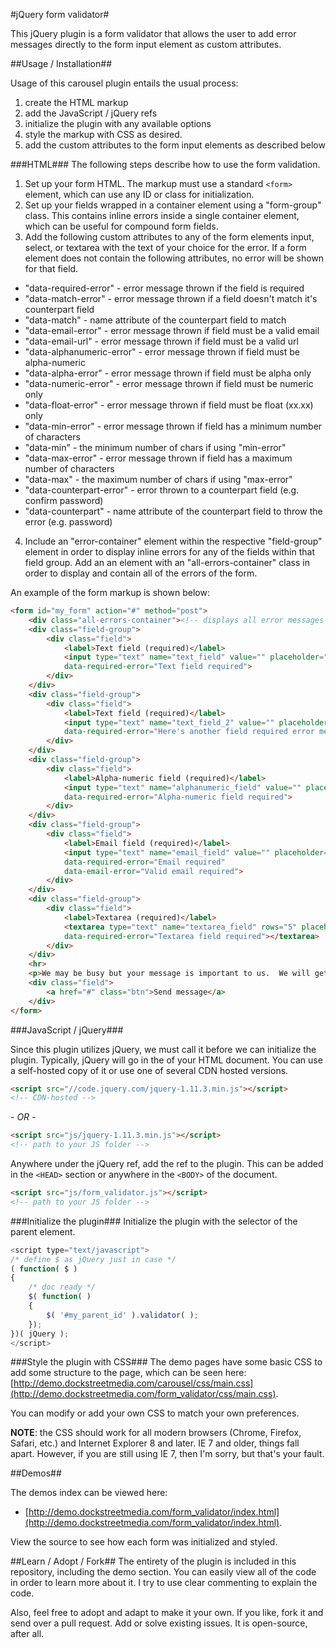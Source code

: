 #jQuery form validator#

This jQuery plugin is a form validator that allows the user to add error messages directly to the form input element as custom attributes.

##Usage / Installation##

Usage of this carousel plugin entails the usual process:
1. create the HTML markup
2. add the JavaScript / jQuery refs
3. initialize the plugin with any available options
4. style the markup with CSS as desired.
5. add the custom attributes to the form input elements as described below

###HTML###
The following steps describe how to use the form validation.

1. Set up your form HTML.  The markup must use a standard `<form>` element, which can use any ID or class for initialization.
2. Set up your fields wrapped in a container element using a "form-group" class.  This contains inline errors inside a single container element, which can be useful for compound form fields.
3. Add the following custom attributes to any of the form elements input, select, or textarea with the text of your choice for the error. If a form element does not contain the following attributes, no error will be shown for that field.
  - "data-required-error" - error message thrown if the field is required
  - "data-match-error" - error message thrown if a field doesn't match it's counterpart field
  - "data-match" - name attribute of the counterpart field to match
  - "data-email-error" - error message thrown if field must be a valid email
  - "data-email-url" - error message thrown if field must be a valid url
  - "data-alphanumeric-error" - error message thrown if field must be alpha-numeric
  - "data-alpha-error" - error message thrown if field must be alpha only
  - "data-numeric-error" - error message thrown if field must be numeric only
  - "data-float-error" - error message thrown if field must be float (xx.xx) only
  - "data-min-error" - error message thrown if field has a minimum number of characters
  - "data-min" - the minimum number of chars if using "min-error"
  - "data-max-error" - error message thrown if field has a maximum number of characters
  - "data-max" - the maximum number of chars if using "max-error"
  - "data-counterpart-error" - error thrown to a counterpart field (e.g. confirm password)
  - "data-counterpart" - name attribute of the counterpart field to throw the error (e.g. password)

4. Include an "error-container" element within the respective "field-group" element in order to display inline errors for any of the fields within that field group.  Add an an element with an "all-errors-container" class in order to display and contain all of the errors of the form.

An example of the form markup is shown below:

```html
<form id="my_form" action="#" method="post">
    <div class="all-errors-container"><!-- displays all error messages in the form via JS --></div>
    <div class="field-group">
        <div class="field">
            <label>Text field (required)</label>
            <input type="text" name="text_field" value="" placeholder="Text field (required)"
            data-required-error="Text field required">
        </div>
    </div>
    <div class="field-group">
        <div class="field">
            <label>Text field (required)</label>
            <input type="text" name="text_field_2" value="" placeholder="Text field (required)"
            data-required-error="Here's another field required error message!">
        </div>
    </div>
    <div class="field-group">
        <div class="field">
            <label>Alpha-numeric field (required)</label>
            <input type="text" name="alphanumeric_field" value="" placeholder="Alpha-numeric field (required)"
            data-required-error="Alpha-numeric field required">
        </div>
    </div>
    <div class="field-group">
        <div class="field">
            <label>Email field (required)</label>
            <input type="text" name="email_field" value="" placeholder="Email field (required)"
            data-required-error="Email required"
            data-email-error="Valid email required">
        </div>
    </div>
    <div class="field-group">
        <div class="field">
            <label>Textarea (required)</label>
            <textarea type="text" name="textarea_field" rows="5" placeholder="Textarea field"
            data-required-error="Textarea field required"></textarea>
        </div>
    </div>
    <hr>
    <p>We may be busy but your message is important to us.  We will get back to you as soon as we can.</p>
    <div class="field">
        <a href="#" class="btn">Send message</a>
    </div>
</form>
```

###JavaScript / jQuery###

Since this plugin utilizes jQuery, we must call it before we can initialize the plugin.  Typically, jQuery will go in the <HEAD> of your HTML document.  You can use a self-hosted copy of it or use one of several CDN hosted versions.  

```html
<script src="//code.jquery.com/jquery-1.11.3.min.js"></script>
<!-- CDN-hosted -->
```

_- OR -_

```html
<script src="js/jquery-1.11.3.min.js"></script>
<!-- path to your JS folder -->
```

Anywhere under the jQuery ref, add the ref to the plugin.  This can be added in the `<HEAD>` section or anywhere in the `<BODY>` of the document.

```html
<script src="js/form_validator.js"></script>
<!-- path to your JS folder -->
```

###Initialize the plugin###
Initialize the plugin with the selector of the parent element.

```javascript
<script type="text/javascript">
/* define $ as jQuery just in case */
( function( $ )
{
    /* doc ready */
    $( function( )
    {
        $( '#my_parent_id' ).validator( );
    });
})( jQuery );
</script>
```

###Style the plugin with CSS###
The demo pages have some basic CSS to add some structure to the page, which can be seen here: [http://demo.dockstreetmedia.com/carousel/css/main.css](http://demo.dockstreetmedia.com/form_validator/css/main.css).  

You can modify or add your own CSS to match your own preferences.

**NOTE**: the CSS should work for all modern browsers (Chrome, Firefox, Safari, etc.) and Internet Explorer 8 and later.  IE 7 and older, things fall apart.  However, if you are still using IE 7, then I'm sorry, but that's your fault.

##Demos##

The demos index can be viewed here:
- [http://demo.dockstreetmedia.com/form_validator/index.html](http://demo.dockstreetmedia.com/form_validator/index.html).  

View the source to see how each form was initialized and styled.

##Learn / Adopt / Fork##
The entirety of the plugin is included in this repository, including the demo section.  You can easily view all of the code in order to learn more about it.  I try to use clear commenting to explain the code.

Also, feel free to adopt and adapt to make it your own.  If you like, fork it and send over a pull request.  Add or solve existing issues.  It is open-source, after all.
